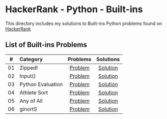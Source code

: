 # HackerRank - Python - Built-ins

This directory includes my solutions to Built-ins Python problems found on [HackerRank](https://www.hackerrank.com/domains/python?badge_type=python&filters%5Bsubdomains%5D%5B%5D=py-built-ins)

## List of Built-ins Problems

| # | Category | Problems | Solutions |
| - | :------- | :------: | :-------: |
| 01 | Zipped! | [Problem](https://www.hackerrank.com/challenges/zipped) | [Solution](https://github.com/krailis/hackerrank-solutions/blob/master/Python/Built-Ins/zipped.py) |
| 02 | Input() | [Problem](https://www.hackerrank.com/challenges/input) | [Solution](https://github.com/krailis/hackerrank-solutions/blob/master/Python/Built-Ins/input.py) |
| 03 | Python Evaluation | [Problem](https://www.hackerrank.com/challenges/python-eval) | [Solution](https://github.com/krailis/hackerrank-solutions/blob/master/Python/Built-Ins/python_evaluation.py) |
| 04 | Athlete Sort | [Problem](https://www.hackerrank.com/challenges/python-sort-sort) | [Solution](https://github.com/krailis/hackerrank-solutions/blob/master/Python/Built-Ins/sort_data.py) |
| 05 | Any of All | [Problem](https://www.hackerrank.com/challenges/any-or-all) | [Solution](https://github.com/krailis/hackerrank-solutions/blob/master/Python/Built-Ins/any_or_all.py) |
| 06 | ginortS | [Problem](https://www.hackerrank.com/challenges/ginorts) | [Solution](https://github.com/krailis/hackerrank-solutions/blob/master/Python/Built-Ins/ginortS.py) |
